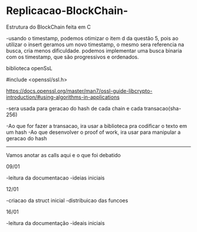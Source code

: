 # Replicacao-BlockChain-
Estrutura do BlockChain feita em C 

-usando o timestamp, podemos otimizar o item d da questão 5,
pois ao utilizar o insert geramos um novo timestamp, o 
mesmo sera referencia na busca, cria menos dificuldade.
podemos implementar uma busca binaria com os timestamp,
que são progressivos e ordenados.

biblioteca openSsL

#include <openssl/ssl.h>

https://docs.openssl.org/master/man7/ossl-guide-libcrypto-introduction/#using-algorithms-in-applications

-sera usada para geracao do hash de cada chain e cada transacao(sha-256)

-Ao que for fazer a transacao, ira usar a biblioteca pra codificar o texto em um hash
-Ao que desenvolver o proof of work, ira usar para manipular a geracao do hash 




---------------------------------------------------------------------------------------------
Vamos anotar as calls aqui e o que foi debatido 

09/01

-leitura da documentacao
-ideias iniciais


12/01 

-criacao da struct inicial 
-distribuicao das funcoes 


16/01

-leitura  da documentação
-ideais iniciais
